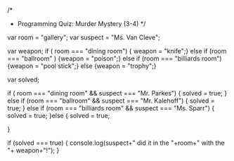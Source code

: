/*
 * Programming Quiz: Murder Mystery (3-4)
 */
 
var room = "gallery";
var suspect = "Ms. Van Cleve";

var weapon;
if ( room === "dining room") 
    { weapon = "knife";} 
    else if (room === "ballroom" ) 
    {weapon = "poison";} 
    else if (room === "billiards room") 
    {weapon = "pool stick";} 
    else 
    {weapon = "trophy";} 
    
var solved;


if ( room === "dining room" && suspect === "Mr. Parkes") {
solved = true;
} else if (room === "ballroom" && suspect === "Mr. Kalehoff") {
    solved = true;
} else if (room === "billiards room" && suspect === "Ms. Sparr") {
    solved = true;
}else {
    solved = true;
    
}


if (solved === true) {
	console.log(suspect+" did it in the "+room+" with the "+ weapon+"!");
}

